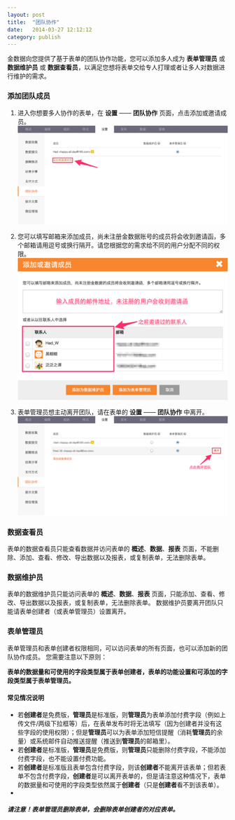 ```yaml
---
layout: post
title:  "团队协作"
date:   2014-03-27 12:12:12
category: publish
---
```


金数据向您提供了基于表单的团队协作功能，您可以添加多人成为 **表单管理员** 或 **数据维护员** 或 **数据查看员**，以满足您想将表单交给专人打理或者让多人对数据进行维护的需求。

### 添加团队成员

1. 进入你想要多人协作的表单，在 **设置** —— **团队协作** 页面，点击添加或邀请成员。
	![](/images/team-1.png)

2. 您可以填写邮箱来添加成员，尚未注册金数据账号的成员将会收到邀请函，多个邮箱请用逗号或换行隔开。请您根据您的需求给不同的用户分配不同的权限。
	![](/images/team-2.png)

3. 表单管理员想主动离开团队，请在表单的 **设置** —— **团队协作** 中离开。
	![](/images/team-3.png)

### 数据查看员

表单的数据查看员只能查看数据并访问表单的 **概述**、**数据**、**报表** 页面，不能删除、添加、查看、修改、导出数据以及报表，或复制表单，无法删除表单。


### 数据维护员

表单的数据维护员只能访问表单的 **概述**、**数据**、**报表** 页面，只能添加、查看、修改、导出数据以及报表，或复制表单，无法删除表单。
数据维护员要离开团队只能请表单创建者（或表单管理员）设置离开。

### 表单管理员

表单管理员和表单创建者权限相同，可以访问表单的所有页面，也可以添加新的团队协作成员。
您需要注意以下原则：

**表单的数据量和可使用的字段类型属于表单创建者，表单的功能设置和可添加的字段类型属于表单管理员。**

#### 常见情况说明

* 若**创建者**是免费版，**管理员**是标准版，则**管理员**为表单添加付费字段（例如上传文件/两级下拉框等）后，在表单发布时将无法填写（因为创建者并没有这些字段的使用权限）；但是**管理员**可以为表单添加短信提醒（消耗**管理员**的余量）或系统邮件自动推送提醒（推送到**管理员**的邮箱里）。
* 若**创建者**是标准版，**管理员**是免费版，则**管理员**只能删除付费字段，不能添加付费字段，也不能设置付费功能。
* 若**创建者**是标准版且表单包含付费字段，则该**创建者**不能离开该表单；但若表单不包含付费字段，**创建者**是可以离开表单的，但是请注意这种情况下，表单的数据量和可使用的字段类型依然属于**创建者**（只是**创建者**看不到该表单）。
*

##### 请注意！**表单管理员**删除表单，会删除**表单创建者**的对应表单。
